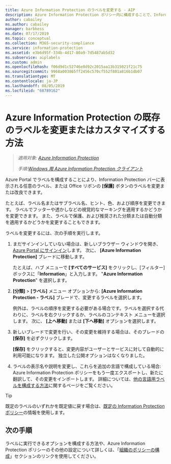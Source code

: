 ```yaml
---
title: Azure Information Protection のラベルを変更する - AIP
description: Azure Information Protection ポリシー内に構成することで、Information Protection バーに表示されるラベルを変更または改良できます。
author: cabailey
ms.author: cabailey
manager: barbkess
ms.date: 07/17/2019
ms.topic: conceptual
ms.collection: M365-security-compliance
ms.service: information-protection
ms.assetid: e3b6d95f-334b-4d17-80a9-7d5487ab5d32
ms.subservice: aiplabels
ms.custom: admin
ms.openlocfilehash: f06d9d1c52746e8d92c2015aa13b315021f21c75
ms.sourcegitcommit: 9968a003865ff2456c570cf552f801a816b1db07
ms.translationtype: MT
ms.contentlocale: ja-JP
ms.lasthandoff: 08/05/2019
ms.locfileid: "68789162"
---
```

# <a name="how-to-change-or-customize-an-existing-label-for-azure-information-protection"></a>Azure Information Protection の既存のラベルを変更またはカスタマイズする方法

>*適用対象: [Azure Information Protection](https://azure.microsoft.com/pricing/details/information-protection)*
>
> *手順:[Windows 用 Azure Information Protection クライアント](faqs.md#whats-the-difference-between-the-azure-information-protection-client-and-the-azure-information-protection-unified-labeling-client)*

Azure Portal でラベルを構成することにより、Information Protection バーに表示される任意のラベル、または Office リボンの **[保護]** ボタンのラベルを変更または改良できます。

たとえば、ラベル名またはサブラベル名、ヒント、色、および順序を変更できます。 ラベルでフッターや透かしなどの視覚的なマーキングを適用するかどうかを変更できます。 また、ラベルで保護、および推奨された分類または自動分類を適用するかどうかを変更することもできます。

ラベルを変更するには、次の手順を実行します。

1. まだサインインしていない場合は、新しいブラウザー ウィンドウを開き、[Azure Portal にサインイン](configure-policy.md#signing-in-to-the-azure-portal)します。 次に、 **[Azure Information Protection]** ブレードに移動します。 
    
    たとえば、ハブ メニューで **[すべてのサービス]** をクリックし、[フィルター] ボックスに「**Information**」と入力します。 "**Azure Information Protection**" を選択します。

2. **[分類]**  >  **[ラベル]** メニュー オプションから: **[Azure Information Protection - ラベル]** ブレードで、変更するラベルを選択します。

    例外は、ラベルの順序を変更する必要がある場合です。ラベルを選択する代わりに、ラベルを右クリックするか、ラベルのコンテキスト メニューを選択します。 次に、 **[上へ移動]** または **[下へ移動]** オプションを選択します。

3. 新しいブレードで変更を行い、その変更を維持する場合は、そのブレードの **[保存]** を必ずクリックします。
    
    **[保存]** をクリックすると、変更内容がユーザーとサービスに対して自動的に利用可能になります。 独立した公開オプションはなくなりました。

4. ラベルの表示名や説明を変更し、これらを追加の言語で構成している場合: Azure Information Protection ポリシーをもう一度エクスポートし、新たに翻訳して、その変更をインポートします。 詳細については、[他の言語用ラベルを構成する方法](configure-policy-languages.md)に関するページをご覧ください。

> [!TIP]
>既定のラベルのいずれかを既定値に戻す場合は、[既定の Information Protection ポリシー](configure-policy-default.md)の情報を使用します。

## <a name="next-steps"></a>次の手順

ラベルに実行できるオプションを構成する方法や、Azure Information Protection ポリシーのその他の設定について詳しくは、「[組織のポリシーの構成](configure-policy.md#configuring-your-organizations-policy)」セクションのリンクを使用してください。



